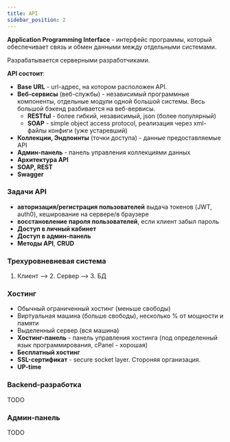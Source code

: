 ```yaml
---
title: API
sidebar_position: 2
---
```


**Application Programming Interface** - интерфейс программы, который обеспечивает связь и обмен данными между отдельными системами.

Разрабатывается серверными разработчиками.

**API состоит**:

- **Base URL** - url-адрес, на котором расположен API.
- **Веб-сервисы** (веб-службы) - независимый программные компоненты, отдельные модули одной большой системы. Весь большой бэкенд разбивается на веб-вервисы.
  - **RESTful** - более гибкий, независимый, json (более популярный)
  - **SOAP** - simple object access protocol, реализация через xml-файлы конфиги (уже устаревший)
- **Коллекции, Эндпоинты** (точки доступа) - данные предоставляемые API
- **Админ-панель** - панель управления коллекциями данных
- **Архитектура API**
- **SOAP, REST**
- **Swagger**

### Задачи API

- **авторизация/регистрация пользователей** выдача токенов (JWT, auth0), кеширование на сервере/в браузере
- **восстановление пароля пользователей**, если клиент забыл пароль
- **Доступ в личный кабинет**
- **Доступ в админ-панель**
- **Методы API**, **CRUD**

### Трехуровневневая система

1. Клиент --> 2. Сервер --> 3. БД


### Хостинг

- Обычный ограниченный хостинг (меньше свободы)
- Виртуальная машина (больше свободы), несколько % от мощности и памяти
- Выделенный сервер (вся машина)
- **Хостинг-панель** - панель управления хостинга (под определенный язык программирования, cPanel - хорошая)
- **Бесплатный хостинг**
- **SSL-сертификат** - secure socket layer. Стороняя организация.
- **UP-time**

### Backend-разработка

TODO

### Админ-панель

TODO


